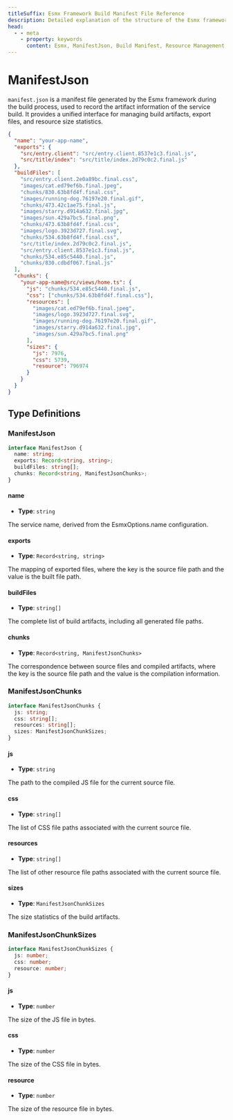 ```yaml
---
titleSuffix: Esmx Framework Build Manifest File Reference
description: Detailed explanation of the structure of the Esmx framework's build manifest file (manifest.json), including build artifact management, export file mapping, and resource statistics, helping developers understand and utilize the build system.
head:
  - - meta
    - property: keywords
      content: Esmx, ManifestJson, Build Manifest, Resource Management, Build Artifacts, File Mapping, API
---
```


# ManifestJson

`manifest.json` is a manifest file generated by the Esmx framework during the build process, used to record the artifact information of the service build. It provides a unified interface for managing build artifacts, export files, and resource size statistics.

```json title="dist/client/manifest.json"
{
  "name": "your-app-name",
  "exports": {
    "src/entry.client": "src/entry.client.8537e1c3.final.js",
    "src/title/index": "src/title/index.2d79c0c2.final.js"
  },
  "buildFiles": [
    "src/entry.client.2e0a89bc.final.css",
    "images/cat.ed79ef6b.final.jpeg",
    "chunks/830.63b8fd4f.final.css",
    "images/running-dog.76197e20.final.gif",
    "chunks/473.42c1ae75.final.js",
    "images/starry.d914a632.final.jpg",
    "images/sun.429a7bc5.final.png",
    "chunks/473.63b8fd4f.final.css",
    "images/logo.3923d727.final.svg",
    "chunks/534.63b8fd4f.final.css",
    "src/title/index.2d79c0c2.final.js",
    "src/entry.client.8537e1c3.final.js",
    "chunks/534.e85c5440.final.js",
    "chunks/830.cdbdf067.final.js"
  ],
  "chunks": {
    "your-app-name@src/views/home.ts": {
      "js": "chunks/534.e85c5440.final.js",
      "css": ["chunks/534.63b8fd4f.final.css"],
      "resources": [
        "images/cat.ed79ef6b.final.jpeg",
        "images/logo.3923d727.final.svg",
        "images/running-dog.76197e20.final.gif",
        "images/starry.d914a632.final.jpg",
        "images/sun.429a7bc5.final.png"
      ],
      "sizes": {
        "js": 7976,
        "css": 5739,
        "resource": 796974
      }
    }
  }
}
```

## Type Definitions
### ManifestJson

```ts
interface ManifestJson {
  name: string;
  exports: Record<string, string>;
  buildFiles: string[];
  chunks: Record<string, ManifestJsonChunks>;
}
```

#### name

- **Type**: `string`

The service name, derived from the EsmxOptions.name configuration.

#### exports

- **Type**: `Record<string, string>`

The mapping of exported files, where the key is the source file path and the value is the built file path.

#### buildFiles

- **Type**: `string[]`

The complete list of build artifacts, including all generated file paths.

#### chunks

- **Type**: `Record<string, ManifestJsonChunks>`

The correspondence between source files and compiled artifacts, where the key is the source file path and the value is the compilation information.

### ManifestJsonChunks

```ts
interface ManifestJsonChunks {
  js: string;
  css: string[];
  resources: string[];
  sizes: ManifestJsonChunkSizes;
}
```

#### js

- **Type**: `string`

The path to the compiled JS file for the current source file.

#### css

- **Type**: `string[]`

The list of CSS file paths associated with the current source file.

#### resources

- **Type**: `string[]`

The list of other resource file paths associated with the current source file.

#### sizes

- **Type**: `ManifestJsonChunkSizes`

The size statistics of the build artifacts.

### ManifestJsonChunkSizes

```ts
interface ManifestJsonChunkSizes {
  js: number;
  css: number;
  resource: number;
}
```

#### js

- **Type**: `number`

The size of the JS file in bytes.

#### css

- **Type**: `number`

The size of the CSS file in bytes.

#### resource

- **Type**: `number`

The size of the resource file in bytes.